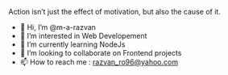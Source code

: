 Action isn’t just the effect of motivation, but also the cause of it.

- 👋 Hi, I’m @m-a-razvan
- 👀 I’m interested in Web Developement
- 🌱 I’m currently learning NodeJs
- 💞️ I’m looking to collaborate on Frontend projects
- 📫 How to reach me : razvan_ro96@yahoo.com

<!---
m-a-razvan/m-a-razvan is a ✨ special ✨ repository because its `README.md` (this file) appears on your GitHub profile.
You can click the Preview link to take a look at your changes.
--->
